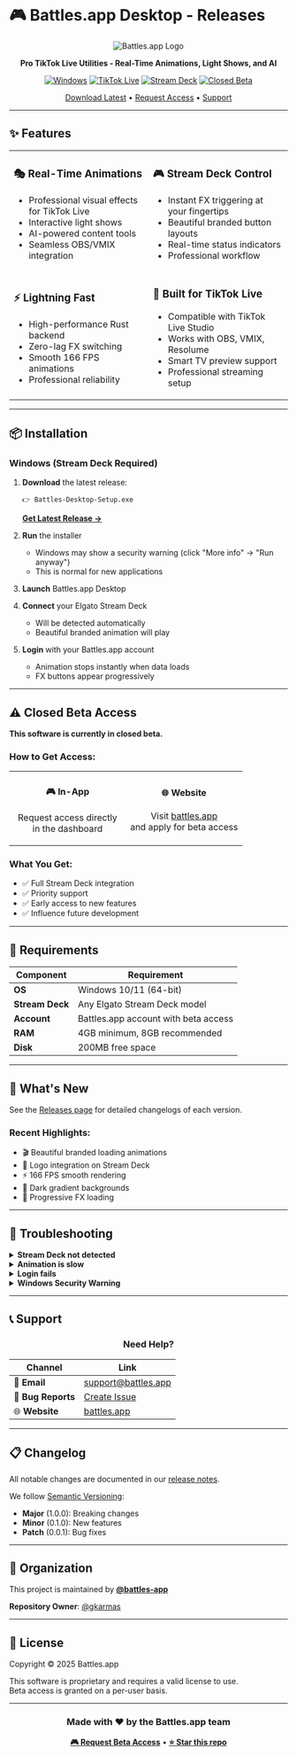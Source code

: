 # 🎮 Battles.app Desktop - Releases

<div align="center">

![Battles.app Logo](https://battles.app/logo.svg)

**Pro TikTok Live Utilities - Real-Time Animations, Light Shows, and AI**

[![Windows](https://img.shields.io/badge/Windows-0078D6?style=for-the-badge&logo=windows&logoColor=white)](https://github.com/battles-app/desktop-releases/releases)
[![TikTok Live](https://img.shields.io/badge/TikTok_Live-000000?style=for-the-badge&logo=tiktok&logoColor=white)](https://battles.app)
[![Stream Deck](https://img.shields.io/badge/Stream_Deck-Required-8B5CF6?style=for-the-badge)](https://www.elgato.com/stream-deck)
[![Closed Beta](https://img.shields.io/badge/Status-Closed_Beta-EE2B63?style=for-the-badge)](https://battles.app)

[Download Latest](#-installation) • [Request Access](https://battles.app) • [Support](mailto:support@battles.app)

</div>

---

## ✨ Features

<table>
<tr>
<td width="50%">

### 🎭 **Real-Time Animations**
- Professional visual effects for TikTok Live
- Interactive light shows
- AI-powered content tools
- Seamless OBS/VMIX integration

</td>
<td width="50%">

### 🎮 **Stream Deck Control**
- Instant FX triggering at your fingertips
- Beautiful branded button layouts
- Real-time status indicators
- Professional workflow

</td>
</tr>
<tr>
<td width="50%">

### ⚡ **Lightning Fast**
- High-performance Rust backend
- Zero-lag FX switching
- Smooth 166 FPS animations
- Professional reliability

</td>
<td width="50%">

### 🎨 **Built for TikTok Live**
- Compatible with TikTok Live Studio
- Works with OBS, VMIX, Resolume
- Smart TV preview support
- Professional streaming setup

</td>
</tr>
</table>

---

## 📦 Installation

### Windows (Stream Deck Required)

1. **Download** the latest release:
   ```
   👉 Battles-Desktop-Setup.exe
   ```
   [**Get Latest Release →**](https://github.com/battles-app/desktop-releases/releases/latest)

2. **Run** the installer
   - Windows may show a security warning (click "More info" → "Run anyway")
   - This is normal for new applications

3. **Launch** Battles.app Desktop

4. **Connect** your Elgato Stream Deck
   - Will be detected automatically
   - Beautiful branded animation will play

5. **Login** with your Battles.app account
   - Animation stops instantly when data loads
   - FX buttons appear progressively

---

## ⚠️ Closed Beta Access

**This software is currently in closed beta.**

### How to Get Access:

<table>
<tr>
<td align="center" width="50%">

#### 🎮 In-App
Request access directly  
in the dashboard

</td>
<td align="center" width="50%">

#### 🌐 Website
Visit [battles.app](https://battles.app)  
and apply for beta access

</td>
</tr>
</table>

### What You Get:
- ✅ Full Stream Deck integration
- ✅ Priority support
- ✅ Early access to new features
- ✅ Influence future development

---

## 🎯 Requirements

| Component | Requirement |
|-----------|------------|
| **OS** | Windows 10/11 (64-bit) |
| **Stream Deck** | Any Elgato Stream Deck model |
| **Account** | Battles.app account with beta access |
| **RAM** | 4GB minimum, 8GB recommended |
| **Disk** | 200MB free space |

---

## 🚀 What's New

See the [Releases page](https://github.com/battles-app/desktop-releases/releases) for detailed changelogs of each version.

### Recent Highlights:
- 🎬 Beautiful branded loading animations
- 🎨 Logo integration on Stream Deck
- ⚡ 166 FPS smooth rendering
- 🌊 Dark gradient backgrounds
- 📱 Progressive FX loading

---

## 🐛 Troubleshooting

<details>
<summary><b>Stream Deck not detected</b></summary>

1. Ensure Stream Deck is plugged in via USB
2. Close Elgato Stream Deck software if running
3. Restart Battles.app Desktop
4. Check Windows Device Manager for the device

</details>

<details>
<summary><b>Animation is slow</b></summary>

1. Check console logs for render times
2. Ensure no other apps are using Stream Deck
3. Try restarting the application
4. Report issue with console logs

</details>

<details>
<summary><b>Login fails</b></summary>

1. Verify you have beta access
2. Check internet connection
3. Try logging in via web first
4. Contact support if issue persists

</details>

<details>
<summary><b>Windows Security Warning</b></summary>

This is normal for new applications:
1. Click "More info"
2. Click "Run anyway"
3. Application is safe - built with Tauri/Rust

</details>

---

## 📞 Support

<div align="center">

### Need Help?

| Channel | Link |
|---------|------|
| 📧 **Email** | [support@battles.app](mailto:support@battles.app) |
| 🐛 **Bug Reports** | [Create Issue](https://github.com/battles-app/desktop-releases/issues) |
| 🌐 **Website** | [battles.app](https://battles.app) |

</div>

---

## 📋 Changelog

All notable changes are documented in our [release notes](https://github.com/battles-app/desktop-releases/releases).

We follow [Semantic Versioning](https://semver.org/):
- **Major** (1.0.0): Breaking changes
- **Minor** (0.1.0): New features
- **Patch** (0.0.1): Bug fixes

---

## 🏢 Organization

This project is maintained by **[@battles-app](https://github.com/battles-app)**

**Repository Owner**: [@gkarmas](https://github.com/gkarmas)

---

## 📜 License

Copyright © 2025 Battles.app

This software is proprietary and requires a valid license to use.  
Beta access is granted on a per-user basis.

---

<div align="center">

### Made with ❤️ by the Battles.app team

**[🎮 Request Beta Access](https://battles.app)** • **[⭐ Star this repo](https://github.com/battles-app/desktop-releases)**

</div>

